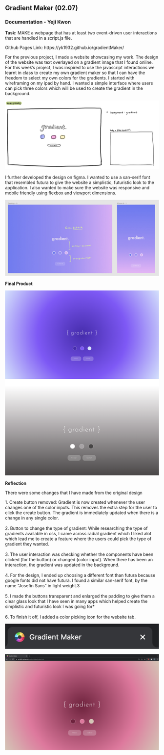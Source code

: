 ## Gradient Maker (02.07) #

### Documentation - Yeji Kwon #

<b>Task:</b>
MAKE a webpage that has at least two event-driven user interactions that are handled in a script.js file.

<p>Github Pages Link: https://yk1932.github.io/gradientMaker/</p>

<p>For the previous project, I made a website showcasing my work. The design of the website was text overlayed on a gradient image that I found online. For this week’s project, I was inspired to use the javascript interactions we learnt in class to create my own gradient maker so that I can have the freedom to select my own colors for the gradients. I started with wireframing on my ipad by hand. I wanted a simple interface where users can pick three colors which will be used to create the gradient in the background.</p>

![alt text](https://github.com/yk1932/connectionsLab/blob/main/gradientMaker/screenShots/Screen%20Shot%202022-02-06%20at%201.19.35%20PM.png)

<p>I further developed the design on figma. I wanted to use a san-serif font that resembled futura to give the website a simplistic, futuristic look to the application. I also wanted to make sure the website was responsive and mobile friendly using flexbox and viewport dimensions.</p>

![alt text](https://github.com/yk1932/connectionsLab/blob/main/gradientMaker/screenShots/Screen%20Shot%202022-02-06%20at%201.19.40%20PM.png)

<p><b>Final Product</b></p>

![alt text](https://github.com/yk1932/connectionsLab/blob/main/gradientMaker/screenShots/Screen%20Shot%202022-02-06%20at%201.19.48%20PM.png)
![alt text](https://github.com/yk1932/connectionsLab/blob/main/gradientMaker/screenShots/Screen%20Shot%202022-02-06%20at%201.19.55%20PM.png)

<p><b>Reflection</b></p>

<p>There were some changes that I have made from the original design</p>

<p>
1. Create button removed: Gradient is now created whenever the user changes one of the color inputs. This removes the extra step for the user to click the create button. The gradient is immediately updated when there is a change in any single color.
<br><br>2. Button to change the type of gradient: While researching the type of gradients available in css, I came across radial gradient which I liked alot which lead me to create a feature where the users could pick the type of gradient they wanted.
<br><br>3. The user interaction was checking whether the components have been clicked (for the button) or changed (color input). When there has been an interaction, the gradient was updated in the background.
<br><br>4. For the design, I ended up choosing a different font than futura because google fonts did not have futura. I found a similar san-serif font, by the name “Josefin Sans” in light weight.3
<br><br>5. I made the buttons transparent and enlarged the padding to give them a clear glass look that I have seen in many apps which helped create the simplistic and futuristic look I was going for*
<br><br>6. To finish it off, I added a color picking icon for the website tab.
</p>

![alt text](https://github.com/yk1932/connectionsLab/blob/main/gradientMaker/screenShots/Screen%20Shot%202022-02-06%20at%201.20.02%20PM.png)

![alt text](https://github.com/yk1932/connectionsLab/blob/main/gradientMaker/screenShots/Screen%20Shot%202022-02-06%20at%201.20.13%20PM.png)

